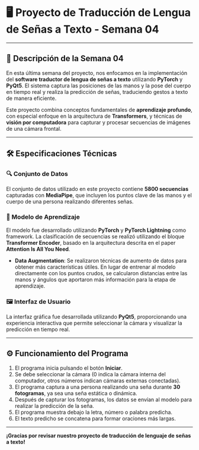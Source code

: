 # 🖥️ Proyecto de Traducción de Lengua de Señas a Texto - Semana 04

---

## 📅 Descripción de la Semana 04

En esta última semana del proyecto, nos enfocamos en la implementación del **software traductor de lengua de señas a texto** utilizando **PyTorch** y **PyQt5**. El sistema captura las posiciones de las manos y la pose del cuerpo en tiempo real y realiza la predicción de señas, traduciendo gestos a texto de manera eficiente.

Este proyecto combina conceptos fundamentales de **aprendizaje profundo**, con especial enfoque en la arquitectura de **Transformers**, y técnicas de **visión por computadora** para capturar y procesar secuencias de imágenes de una cámara frontal.

---

## 🛠️ Especificaciones Técnicas

### 🔍 Conjunto de Datos

El conjunto de datos utilizado en este proyecto contiene **5800 secuencias** capturadas con **MediaPipe**, que incluyen los puntos clave de las manos y el cuerpo de una persona realizando diferentes señas.

### 🧠 Modelo de Aprendizaje

El modelo fue desarrollado utilizando **PyTorch** y **PyTorch Lightning** como framework. La clasificación de secuencias se realizó utilizando el bloque **Transformer Encoder**, basado en la arquitectura descrita en el paper **Attention Is All You Need**.

- **Data Augmentation**: Se realizaron técnicas de aumento de datos para obtener más características útiles. En lugar de entrenar al modelo directamente con los puntos crudos, se calcularon distancias entre las manos y ángulos que aportaron más información para la etapa de aprendizaje.

### 🖼️ Interfaz de Usuario

La interfaz gráfica fue desarrollada utilizando **PyQt5**, proporcionando una experiencia interactiva que permite seleccionar la cámara y visualizar la predicción en tiempo real.

---

## ⚙️ Funcionamiento del Programa

1. El programa inicia pulsando el botón **Iniciar**.
2. Se debe seleccionar la cámara (0 indica la cámara interna del computador, otros números indican cámaras externas conectadas).
3. El programa captura a una persona realizando una seña durante **30 fotogramas**, ya sea una seña estática o dinámica.
4. Después de capturar los fotogramas, los datos se envían al modelo para realizar la predicción de la seña.
5. El programa muestra debajo la letra, número o palabra predicha.
6. El texto predicho se concatena para formar oraciones más largas.

---

**¡Gracias por revisar nuestro proyecto de traducción de lenguaje de señas a texto!**
